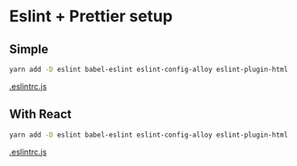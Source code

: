 # Eslint + Prettier setup

## Simple

```bash
yarn add -D eslint babel-eslint eslint-config-alloy eslint-plugin-html eslint-plugin-prettier prettier
```

[.eslintrc.js](https://github.com/spidergon/dev-config/blob/master/eslint_prettier/simple/.eslintrc.js)

## With React

```bash
yarn add -D eslint babel-eslint eslint-config-alloy eslint-plugin-html eslint-plugin-prettier eslint-plugin-react eslint-plugin-react-hooks prettier
```

[.eslintrc.js](https://github.com/spidergon/dev-config/blob/master/eslint_prettier/react/.eslintrc.js)

